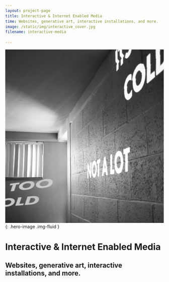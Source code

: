 ```yaml
---
layout: project-page
title: Interactive & Internet Enabled Media
time: Websites, generative art, interactive installations, and more.
image: /static/img/interactive_cover.jpg
filename: interactive-media

---
```

![Main Image](/static/img/interactive_cover.jpg){: .hero-image .img-fluid }
# Interactive & Internet Enabled Media
## Websites, generative art, interactive installations, and more.